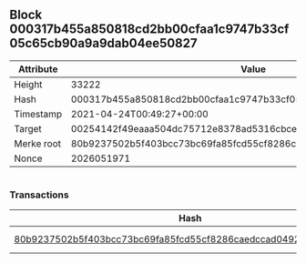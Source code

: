 ## Block 000317b455a850818cd2bb00cfaa1c9747b33cf05c65cb90a9a9dab04ee50827

Attribute | Value
--- | ---
Height | 33222
Hash | 000317b455a850818cd2bb00cfaa1c9747b33cf05c65cb90a9a9dab04ee50827
Timestamp | 2021-04-24T00:49:27+00:00
Target | 00254142f49eaaa504dc75712e8378ad5316cbcead634704b3734b6271167cc4
Merke root | 80b9237502b5f403bcc73bc69fa85fcd55cf8286caedccad04928cce21abcc75
Nonce | 2026051971

```

```

### Transactions

Hash | Amount
--- | ---
[80b9237502b5f403bcc73bc69fa85fcd55cf8286caedccad04928cce21abcc75](80b9237502b5f403bcc73bc69fa85fcd55cf8286caedccad04928cce21abcc75.md) | 10.00000000 SKEPTI 
